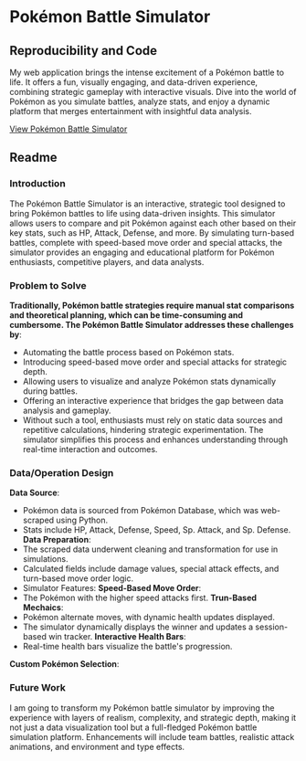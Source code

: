 # Pokémon Battle Simulator

## Reproducibility and Code
My web application brings the intense excitement of a Pokémon battle to life. It offers a fun, visually engaging, and data-driven experience, combining strategic gameplay with interactive visuals. Dive into the world of Pokémon as you simulate battles, analyze stats, and enjoy a dynamic platform that merges entertainment with insightful data analysis.

[View Pokémon Battle Simulator](https://drews-final-project.streamlit.app/) 

## Readme

### Introduction
The Pokémon Battle Simulator is an interactive, strategic tool designed to bring Pokémon battles to life using data-driven insights. This simulator allows users to compare and pit Pokémon against each other based on their key stats, such as HP, Attack, Defense, and more. By simulating turn-based battles, complete with speed-based move order and special attacks, the simulator provides an engaging and educational platform for Pokémon enthusiasts, competitive players, and data analysts.

### Problem to Solve
**Traditionally, Pokémon battle strategies require manual stat comparisons and theoretical planning, which can be time-consuming and cumbersome. The Pokémon Battle Simulator addresses these challenges by**:
- Automating the battle process based on Pokémon stats.
- Introducing speed-based move order and special attacks for strategic depth.
- Allowing users to visualize and analyze Pokémon stats dynamically during battles.
- Offering an interactive experience that bridges the gap between data analysis and gameplay.
- Without such a tool, enthusiasts must rely on static data sources and repetitive calculations, hindering strategic experimentation. The simulator simplifies this process and enhances understanding through real-time interaction and outcomes.

### Data/Operation Design
**Data Source**:
- Pokémon data is sourced from Pokémon Database, which was web-scraped using Python.
- Stats include HP, Attack, Defense, Speed, Sp. Attack, and Sp. Defense.
**Data Preparation**:
- The scraped data underwent cleaning and transformation for use in simulations.
- Calculated fields include damage values, special attack effects, and turn-based move order logic.
- Simulator Features:
**Speed-Based Move Order**:
- The Pokémon with the higher speed attacks first.
**Trun-Based Mechaics**:
- Pokémon alternate moves, with dynamic health updates displayed.
- The simulator dynamically displays the winner and updates a session-based win tracker.
**Interactive Health Bars**:
- Real-time health bars visualize the battle's progression.
  
**Custom Pokémon Selection**:

### Future Work
I am going to transform my Pokémon battle simulator by improving the experience with layers of realism, complexity, and strategic depth, making it not just a data visualization tool but a full-fledged Pokémon battle simulation platform. Enhancements will include team battles, realistic attack animations, and environment and type effects.
